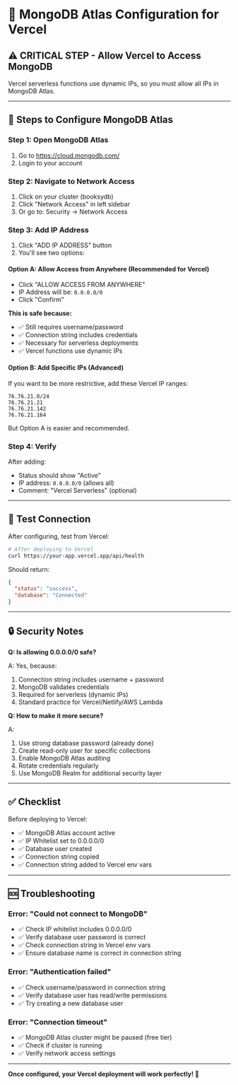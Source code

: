 # 🔐 MongoDB Atlas Configuration for Vercel

## ⚠️ CRITICAL STEP - Allow Vercel to Access MongoDB

Vercel serverless functions use dynamic IPs, so you must allow all IPs in MongoDB Atlas.

---

## 📝 Steps to Configure MongoDB Atlas

### **Step 1: Open MongoDB Atlas**
1. Go to https://cloud.mongodb.com/
2. Login to your account

### **Step 2: Navigate to Network Access**
1. Click on your cluster (booksydb)
2. Click "Network Access" in left sidebar
3. Or go to: Security → Network Access

### **Step 3: Add IP Address**
1. Click "ADD IP ADDRESS" button
2. You'll see two options:

#### **Option A: Allow Access from Anywhere (Recommended for Vercel)**
- Click "ALLOW ACCESS FROM ANYWHERE"
- IP Address will be: `0.0.0.0/0`
- Click "Confirm"

**This is safe because:**
- ✅ Still requires username/password
- ✅ Connection string includes credentials
- ✅ Necessary for serverless deployments
- ✅ Vercel functions use dynamic IPs

#### **Option B: Add Specific IPs (Advanced)**
If you want to be more restrictive, add these Vercel IP ranges:
```
76.76.21.0/24
76.76.21.21
76.76.21.142
76.76.21.164
```

But Option A is easier and recommended.

### **Step 4: Verify**
After adding:
- Status should show "Active"
- IP address: `0.0.0.0/0` (allows all)
- Comment: "Vercel Serverless" (optional)

---

## 🧪 Test Connection

After configuring, test from Vercel:

```bash
# After deploying to Vercel
curl https://your-app.vercel.app/api/health
```

Should return:
```json
{
  "status": "success",
  "database": "Connected"
}
```

---

## 🔒 Security Notes

**Q: Is allowing 0.0.0.0/0 safe?**

A: Yes, because:
1. Connection string includes username + password
2. MongoDB validates credentials
3. Required for serverless (dynamic IPs)
4. Standard practice for Vercel/Netlify/AWS Lambda

**Q: How to make it more secure?**

A:
1. Use strong database password (already done)
2. Create read-only user for specific collections
3. Enable MongoDB Atlas auditing
4. Rotate credentials regularly
5. Use MongoDB Realm for additional security layer

---

## ✅ Checklist

Before deploying to Vercel:
- ✅ MongoDB Atlas account active
- ✅ IP Whitelist set to 0.0.0.0/0
- ✅ Database user created
- ✅ Connection string copied
- ✅ Connection string added to Vercel env vars

---

## 🆘 Troubleshooting

### **Error: "Could not connect to MongoDB"**
- ✅ Check IP whitelist includes 0.0.0.0/0
- ✅ Verify database user password is correct
- ✅ Check connection string in Vercel env vars
- ✅ Ensure database name is correct in connection string

### **Error: "Authentication failed"**
- ✅ Check username/password in connection string
- ✅ Verify database user has read/write permissions
- ✅ Try creating a new database user

### **Error: "Connection timeout"**
- ✅ MongoDB Atlas cluster might be paused (free tier)
- ✅ Check if cluster is running
- ✅ Verify network access settings

---

**Once configured, your Vercel deployment will work perfectly! 🚀**
